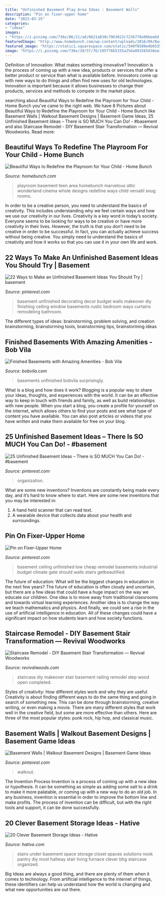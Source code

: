 ```yaml
---
title: "Unfinished Basement Play Area Ideas : Basement Walls"
description: "Pin on fixer-upper home"
date: "2023-03-25"
categories:
- "ideas"
images:
- "https://i.pinimg.com/736x/06/21/a8/0621a830c7963022c7236770a96bee6d.jpg"
featuredImage: "http://www.homebunch.com/wp-content/uploads/2016/09/Basement-media-room-playroom.-Versatil-basement-area-with-media-room-and-playroom.-Basement-media-room-playroom-Basement-mediaroom-playroom-Moore-Audio-Design.jpg"
featured_image: "https://static1.squarespace.com/static/540f8589e4b0335e669c677c/t/596512f3a5790a9cea85760b/1499797456597/DIY+Staircase+Makeover"
image: "https://i.pinimg.com/736x/19/5f/76/195f76b5155a25da091565d36ea394bd.jpg"
---
```



Definition of Innovation: What makes something innovative?
Innovation is the process of coming up with a new idea, products or services that offer a better product or service than what is available before. Innovators come up with new ways to do things and often find new uses for old technologies. Innovation is important because it allows businesses to change their products, services and methods to compete in the market place.

	

		
searching about Beautiful Ways to Redefine the Playroom for Your Child - Home Bunch you've came to the right web. We have 8 Pictures about Beautiful Ways to Redefine the Playroom for Your Child - Home Bunch like Basement Walls | Walkout Basement Designs | Basement Game Ideas, 25 Unfinished Basement Ideas – There is SO MUCH You Can Do! - #basement and also Staircase Remodel - DIY Basement Stair Transformation — Revival Woodworks. Read more:
		
    
## Beautiful Ways To Redefine The Playroom For Your Child - Home Bunch

<img loading=lazy src="http://www.homebunch.com/wp-content/uploads/2016/09/Basement-media-room-playroom.-Versatil-basement-area-with-media-room-and-playroom.-Basement-media-room-playroom-Basement-mediaroom-playroom-Moore-Audio-Design.jpg" onerror="this.onerror=null;this.src='https://tse1.mm.bing.net/th?id=OIP.ckXX7gSjaqqqgYuPGH68WQHaJ5&amp;pid=15.1';" alt="Beautiful Ways to Redefine the Playroom for Your Child - Home Bunch">

_Source: homebunch.com_

>playroom basement teen area homebunch marvelous attic wonderland cinema whole designs redefine ways child versatil snug rooms. 

	

In order to be a creative person, you need to understand the basics of creativity. This includes understanding why we feel certain ways and how we use our creativity in our lives.
Creativity is a key word in today’s society. Everyone seems to be looking for ways to be creative or have more creativity in their lives. However, the truth is that you don’t need to be creative in order to be successful. In fact, you can actually achieve success without being creative. You simply need to understand the basics of creativity and how it works so that you can use it in your own life and work.

    
## 22 Ways To Make An Unfinished Basement Ideas You Should Try | Basement

<img loading=lazy src="https://i.pinimg.com/736x/98/40/33/9840336424d3a6c9eecbaab90e77f8db--unfinished-basement-decorating-basement-decorating-ideas.jpg?b=t" onerror="this.onerror=null;this.src='https://tse2.mm.bing.net/th?id=OIP.3RZla4nr4t3nueqS4tQergHaE6&amp;pid=15.1';" alt="22 Ways to Make an Unfinished Basement Ideas You Should Try | basement">

_Source: pinterest.com_

>basement unfinished decorating decor budget walls makeover diy finishing ceiling window basements rustic bedroom ways curtains remodeling bathroom. 

	

The different types of ideas: brainstorming, problem solving, and creation
brainstorming, brainstorming tools, brainstorming tips, brainstorming ideas

    
## Finished Basements With Amazing Amenities - Bob Vila

<img loading=lazy src="https://empire-s3-production.bobvila.com/slides/30275/original/slide_3.jpg?1550174375" onerror="this.onerror=null;this.src='https://tse4.mm.bing.net/th?id=OIP.THv86vddRB2v2-q7NziRNQHaFX&amp;pid=15.1';" alt="Finished Basements with Amazing Amenities - Bob Vila">

_Source: bobvila.com_

>basements unfinished bobvila surprisingly. 

	

What is a blog and how does it work?
Blogging is a popular way to share your ideas, thoughts, and experiences with the world. It can be an effective way to keep in touch with friends and family, as well as build relationships with new people. When you start a blog, you create a profile for yourself on the internet, which allows others to find your posts and see what type of content you have available. You can also post articles or videos that you have written and make them available for free on your blog.

    
## 25 Unfinished Basement Ideas – There Is SO MUCH You Can Do! - #basement

<img loading=lazy src="https://i.pinimg.com/736x/19/5f/76/195f76b5155a25da091565d36ea394bd.jpg" onerror="this.onerror=null;this.src='https://tse3.mm.bing.net/th?id=OIP.EoOG5WhO-9if0_2-uRzW6wHaJ4&amp;pid=15.1';" alt="25 Unfinished Basement Ideas – There is SO MUCH You Can Do! - #basement">

_Source: pinterest.com_

>organization. 

	

What are some new inventions?
Inventions are constantly being made every day, and it’s hard to know where to start. Here are some new inventions that you may be interested in: 
1. A hand held scanner that can read text.
2. A wearable device that collects data about your health and surroundings. 

    
## Pin On Fixer-Upper Home

<img loading=lazy src="https://i.pinimg.com/736x/06/21/a8/0621a830c7963022c7236770a96bee6d.jpg" onerror="this.onerror=null;this.src='https://tse1.mm.bing.net/th?id=OIP.k8oVU3yMCcjl8YirTZa0owHaFj&amp;pid=15.1';" alt="Pin on Fixer-Upper Home">

_Source: pinterest.com_

>basement ceiling unfinished low cheap remodel basements industrial budget climate gate should walls stairs getbeautified. 

	

The future of education: What will be the biggest changes in education in the next few years?
The future of education is often cloudy and uncertain, but there are a few ideas that could have a huge impact on the way we educate our children. One idea is to move away from traditional classrooms and towards virtual learning experiences. Another idea is to change the way we teach mathematics and physics. And finally, we could see a rise in the use of artificial intelligence in education. All of these changes could have a significant impact on how students learn and how society functions.

    
## Staircase Remodel - DIY Basement Stair Transformation — Revival Woodworks

<img loading=lazy src="https://static1.squarespace.com/static/540f8589e4b0335e669c677c/t/596512f3a5790a9cea85760b/1499797456597/DIY+Staircase+Makeover" onerror="this.onerror=null;this.src='https://tse2.mm.bing.net/th?id=OIP.VIr8uM15q4Jd3bN5197J4AHaJ3&amp;pid=15.1';" alt="Staircase Remodel - DIY Basement Stair Transformation — Revival Woodworks">

_Source: revivalwoods.com_

>staircase diy makeover stair basement railing remodel step wood open completed. 

	

Styles of creativity: How different styles work and why they are useful
Creativity is about finding different ways to do the same thing and going in search of something new. This can be done through brainstorming, creative writing, or even making a movie. There are many different styles that work well in the creative field, but some are more effective than others. Here are three of the most popular styles: punk rock, hip hop, and classical music.

    
## Basement Walls | Walkout Basement Designs | Basement Game Ideas

<img loading=lazy src="https://i.pinimg.com/736x/c5/91/17/c59117b71645e395f2508ff487463d16.jpg" onerror="this.onerror=null;this.src='https://tse2.mm.bing.net/th?id=OIP.euNQnytyZNxolDb9q_MJ7AHaJ4&amp;pid=15.1';" alt="Basement Walls | Walkout Basement Designs | Basement Game Ideas">

_Source: pinterest.com_

>walkout. 

	

The Invention Process
Invention is a process of coming up with a new idea or hypothesis. It can be something as simple as adding some salt to a drink to make it more palatable, or coming up with a new way to do an old job. In any business, invention is essential in order to improve the bottom line and make profits. The process of invention can be difficult, but with the right tools and support, it can be done successfully.

    
## 20 Clever Basement Storage Ideas - Hative

<img loading=lazy src="https://hative.com/wp-content/uploads/2014/05/basement-storage-ideas/17-closet-under-stairs.jpg" onerror="this.onerror=null;this.src='https://tse1.mm.bing.net/th?id=OIP.iIoh6amHePg0P-rBL1XN7gHaJ4&amp;pid=15.1';" alt="20 Clever Basement Storage Ideas - Hative">

_Source: hative.com_

>stairs under basement space storage closet spaces solutions nook pantry diy most hallway stair living furnace clever bhg staircase organized. 

	

Big Ideas are always a good thing, and there are plenty of them when it comes to technology. From artificial intelligence to the internet of things, these identifiers can help us understand how the world is changing and what new opportunities are out there.

